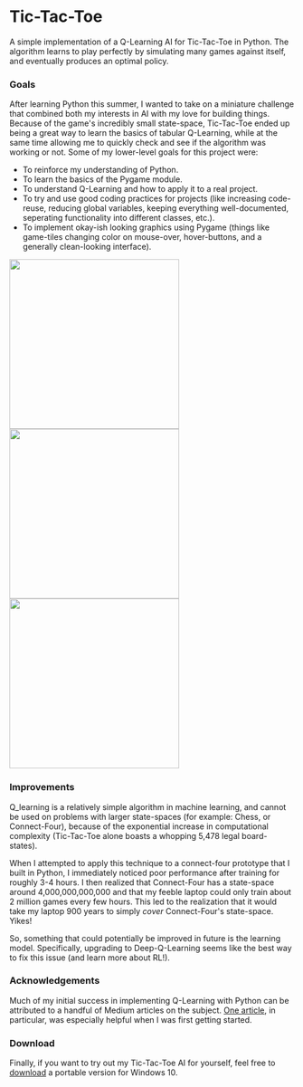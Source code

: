 # Tic-Tac-Toe
A simple implementation of a Q-Learning AI for Tic-Tac-Toe in Python. The algorithm learns to play perfectly by simulating many games against itself, and eventually produces an optimal policy.

### Goals
After learning Python this summer, I wanted to take on a miniature challenge that combined both my interests in AI with my love for building things. Because of the game's incredibly small state-space, Tic-Tac-Toe ended up being a great way to learn the basics of tabular Q-Learning, while at the same time allowing me to quickly check and see if the algorithm was working or not. Some of my lower-level goals for this project were:
*  To reinforce my understanding of Python.
*  To learn the basics of the Pygame module.
*  To understand Q-Learning and how to apply it to a real project.
*  To try and use good coding practices for projects (like increasing code-reuse, reducing global variables, keeping everything well-documented, seperating functionality into different classes, etc.).
*  To implement okay-ish looking graphics using Pygame (things like game-tiles changing color on mouse-over, hover-buttons, and a generally clean-looking interface).
<img src="https://github.com/dodobird181/TicTacToe-QLearning/blob/main/images/menu.PNG" width="300" height="300">
<img src="https://github.com/dodobird181/TicTacToe-QLearning/blob/main/images/tie.PNG" width="300" height="300">
<img src="https://github.com/dodobird181/TicTacToe-QLearning/blob/main/images/xwins.PNG" width="300" height="300">



### Improvements
Q_learning is a relatively simple algorithm in machine learning, and cannot be used on problems with larger state-spaces (for example: Chess, or Connect-Four), because of the exponential increase in computational complexity (Tic-Tac-Toe alone boasts a whopping 5,478 legal board-states). 

When I attempted to apply this technique to a connect-four prototype that I built in Python, I immediately noticed poor performance after training for roughly 3-4 hours. I then realized that Connect-Four has a state-space around 4,000,000,000,000 and that my feeble laptop could only train about 2 million games every few hours. This led to the realization that it would take my laptop 900 years to simply *cover* Connect-Four's state-space. Yikes! 

So, something that could potentially be improved in future is the learning model. Specifically, upgrading to Deep-Q-Learning seems like the best way to fix this issue (and learn more about RL!).

### Acknowledgements
Much of my initial success in implementing Q-Learning with Python can be attributed to a handful of Medium articles on the subject. [One article](https://towardsdatascience.com/reinforcement-learning-implement-tictactoe-189582bea542), in particular, was especially helpful when I was first getting started.

### Download
Finally, if you want to try out my Tic-Tac-Toe AI for yourself, feel free to [download](https://github.com/dodobird181/Tic-Tac-Toe/raw/main/build/TicTacToe.zip) a portable version for Windows 10.
